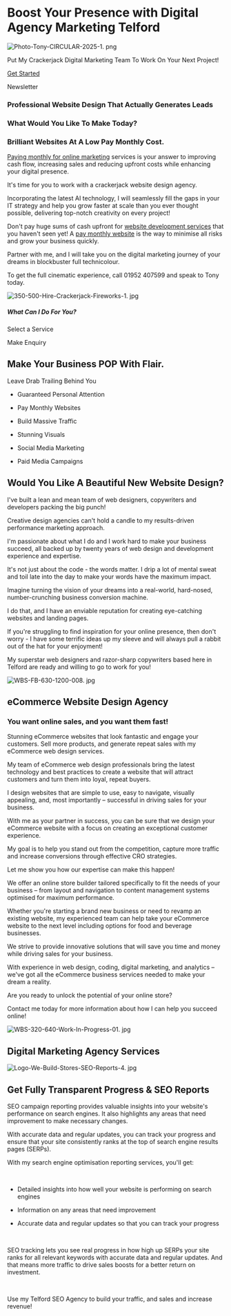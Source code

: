 # Boost Your Presence with Digital Agency Marketing Telford

![Photo-Tony-CIRCULAR-2025-1. png](https://static.wixstatic.com/media/b0d63a_15ab6144f0084ab89ae5dee757358a72~mv2.png/v1/fill/w_200,h_200,al_c,q_85,usm_0.66_1.00_0.01,enc_avif,quality_auto/Photo-Tony-CIRCULAR-2025-1.png)

Put My Crackerjack Digital Marketing Team To Work On Your Next Project!

[Get Started](https://www.webuildstores.co.uk/contact)

Newsletter

### Professional Website Design That Actually Generates Leads

### What Would You Like To Make Today?

### Brilliant Websites At A Low Pay Monthly Cost.

[Paying monthly for online marketing](https://www.webuildstores.co.uk/plans-pricing) services is your answer to improving cash flow, increasing sales and reducing upfront costs while enhancing your digital presence.

It's time for you to work with a crackerjack website design agency.

Incorporating the latest AI technology, I will seamlessly fill the gaps in your IT strategy and help you grow faster at scale than you ever thought possible, delivering top-notch creativity on every project!​

Don't pay huge sums of cash upfront for [website development services](https://www.webuildstores.co.uk/website-development) that you haven't seen yet! A [pay monthly website](https://www.webuildstores.co.uk/pay-monthly-websites) is the way to minimise all risks and grow your business quickly.

Partner with me, and I will take you on the digital marketing journey of your dreams in blockbuster full technicolour. ​

To get the full cinematic experience, call 01952 407599 and speak to Tony today.

![350-500-Hire-Crackerjack-Fireworks-1. jpg](https://static.wixstatic.com/media/b0d63a_48e6c899dcb24933b2117a4e8934c77f~mv2.jpg/v1/fill/w_310,h_443,al_c,q_80,usm_0.66_1.00_0.01,enc_avif,quality_auto/350-500-Hire-Crackerjack-Fireworks-1.jpg)

##### What Can I Do For You?

Select a Service

Make Enquiry

## Make Your Business POP With Flair. 

Leave Drab Trailing Behind You 

 * Guaranteed Personal Attention

 * Pay Monthly Websites

 * Build Massive Traffic 

 * Stunning Visuals

 * Social Media Marketing

 * Paid Media Campaigns

## Would You Like A Beautiful New Website Design?

I've built a lean and mean team of web designers, copywriters and developers packing the big punch! ​​

Creative design agencies can't hold a candle to my results-driven performance marketing approach.

I'm passionate about what I do and I work hard to make your business succeed, all backed up by twenty years of web design and development experience and expertise.​

It's not just about the code - the words matter. I drip a lot of mental sweat and toil late into the day to make your words have the maximum impact.​

Imagine turning the vision of your dreams into a real-world, hard-nosed, number-crunching business conversion machine.​

I do that, and I have an enviable reputation for creating eye-catching websites and landing pages.

If you're struggling to find inspiration for your online presence, then don't worry - I have some terrific ideas up my sleeve and will always pull a rabbit out of the hat for your enjoyment!

My superstar web designers and razor-sharp copywriters based here in Telford are ready and willing to go to work for you!

![WBS-FB-630-1200-008. jpg](https://static.wixstatic.com/media/6b7f88_41cf9a8c68364eaf866f74bfed7314bd~mv2.jpg/v1/fill/w_300,h_600,al_c,q_80,usm_0.66_1.00_0.01,enc_avif,quality_auto/WBS-FB-630-1200-008.jpg)

## eCommerce Website Design Agency

### You want online sales, and you want them fast!

Stunning eCommerce websites that look fantastic and engage your customers. Sell more products, and generate repeat sales with my eCommerce web design services.

My team of eCommerce web design professionals bring the latest technology and best practices to create a website that will attract customers and turn them into loyal, repeat buyers.

I design websites that are simple to use, easy to navigate, visually appealing, and, most importantly – successful in driving sales for your business.

With me as your partner in success, you can be sure that we design your eCommerce website with a focus on creating an exceptional customer experience.

My goal is to help you stand out from the competition, capture more traffic and increase conversions through effective CRO strategies.

Let me show you how our expertise can make this happen!

We offer an online store builder tailored specifically to fit the needs of your business – from layout and navigation to content management systems optimised for maximum performance.

Whether you're starting a brand new business or need to revamp an existing website, my experienced team can help take your eCommerce website to the next level including options for food and beverage businesses.

We strive to provide innovative solutions that will save you time and money while driving sales for your business.

With experience in web design, coding, digital marketing, and analytics – we've got all the eCommerce business services needed to make your dream a reality.

Are you ready to unlock the potential of your online store?

Contact me today for more information about how I can help you succeed online!

![WBS-320-640-Work-In-Progress-01. jpg](https://static.wixstatic.com/media/b0d63a_41a0ac8d093041d59e425692053f6a02~mv2.jpg/v1/fill/w_300,h_600,al_c,q_80,usm_0.66_1.00_0.01,enc_avif,quality_auto/WBS-320-640-Work-In-Progress-01.jpg)

## Digital Marketing Agency Services

![Logo-We-Build-Stores-SEO-Reports-4. jpg](https://static.wixstatic.com/media/b0d63a_1d6093845d1943a882dc4a83e75e5725~mv2.jpg/v1/fill/w_350,h_557,al_c,q_80,usm_0.66_1.00_0.01,enc_avif,quality_auto/Logo-We-Build-Stores-SEO-Reports-4.jpg)

## Get Fully Transparent Progress & SEO Reports

SEO campaign reporting provides valuable insights into your website's performance on search engines. It also highlights any areas that need improvement to make necessary changes.

With accurate data and regular updates, you can track your progress and ensure that your site consistently ranks at the top of search engine results pages (SERPs).

With my search engine optimisation reporting services, you'll get:

​

 * Detailed insights into how well your website is performing on search engines

 * Information on any areas that need improvement

 * Accurate data and regular updates so that you can track your progress

​

SEO tracking lets you see real progress in how high up SERPs your site ranks for all relevant keywords with accurate data and regular updates. And that means more traffic to drive sales boosts for a better return on investment.

​

Use my Telford SEO Agency to build your traffic, and sales and increase revenue!
